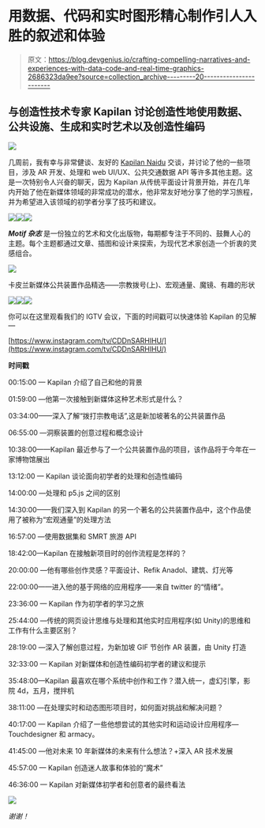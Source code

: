 # 用数据、代码和实时图形精心制作引人入胜的叙述和体验

> 原文：<https://blog.devgenius.io/crafting-compelling-narratives-and-experiences-with-data-code-and-real-time-graphics-2686323da9ee?source=collection_archive---------20----------------------->

## 与创造性技术专家 Kapilan 讨论创造性地使用数据、公共设施、生成和实时艺术以及创造性编码

![](img/a286d758f4a69c87fa60415dbe4a9b4b.png)

几周前，我有幸与非常健谈、友好的 [Kapilan Naidu](https://www.behance.net/kapilan-naidu) 交谈，并讨论了他的一些项目，涉及 AR 开发、处理和 web UI/UX、公共交通数据 API 等许多其他主题。这是一次特别令人兴奋的聊天，因为 Kapilan 从传统平面设计背景开始，并在几年内开始了他在新媒体领域的非常成功的潜水，他非常友好地分享了他的学习旅程，并为希望进入该领域的初学者分享了技巧和建议。

![](img/6ba9a9ff537f41b22961a3103d302f19.png)![](img/27e39587702d321f9b43f4fd79c1a948.png)![](img/f9a7c7e191e9229d555aff58aebe38ac.png)

***Motif 杂志*** 是一份独立的艺术和文化出版物，每期都专注于不同的、鼓舞人心的主题。每个主题都通过文章、插图和设计来探索，为现代艺术家创造一个折衷的灵感组合。

![](img/e83d7ac5bd7284ac8c11a0d68392c45e.png)

卡皮兰新媒体公共装置作品精选——宗教拨号(上)、宏观通量、魔镜、有趣的形状

![](img/d746f49d48eacbe0ee98e528e2eba5e9.png)![](img/5a34695c3fdb1f71f2e2abcf4a13805f.png)![](img/e9f7a9e7cd37a24e1deb4eca135ae273.png)

你可以在这里观看我们的 IGTV 会议，下面的时间戳可以快速体验 Kapilan 的见解—

[https://www.instagram.com/tv/CDDnSARHlHU/](https://www.instagram.com/tv/CDDnSARHlHU/)

**时间戳**

00:15:00 — Kapilan 介绍了自己和他的背景

01:59:00 —他第一次接触到新媒体这种艺术形式是什么？

03:34:00——深入了解“拨打宗教电话”,这是新加坡著名的公共装置作品

06:55:00 —洞察装置的创意过程和概念设计

10:38:00——Kapilan 最近参与了一个公共装置作品的项目，该作品将于今年在一家博物馆展出

13:12:00 — Kapilan 谈论面向初学者的处理和创造性编码

14:00:00 —处理和 p5.js 之间的区别

14:30:00——我们深入到 Kapilan 的另一个著名的公共装置作品中，这个作品使用了被称为“宏观通量”的处理方法

16:57:00 —使用数据集和 SMRT 旅游 API

18:42:00—Kapilan 在接触新项目时的创作流程是怎样的？

20:00:00 —他有哪些创作灵感？平面设计、Refik Anadol、建筑、灯光等

22:00:00——进入他的基于网络的应用程序——来自 twitter 的“情绪”。

23:36:00 — Kapilan 作为初学者的学习之旅

25:44:00 —传统的网页设计思维与处理和其他实时应用程序(如 Unity)的思维和工作有什么主要区别？

28:19:00 —深入了解创意过程，为新加坡 GIF 节创作 AR 装置，由 Unity 打造

32:33:00 — Kapilan 对新媒体和创造性编码初学者的建议和提示

35:48:00—Kapilan 最喜欢在哪个系统中创作和工作？潜入统一，虚幻引擎，影院 4d，五月，搅拌机

38:11:00 —在处理实时和动态图形项目时，如何面对挑战和解决问题？

40:17:00 — Kapilan 介绍了一些他想尝试的其他实时和运动设计应用程序— Touchdesigner 和 armacy。

41:45:00 —他对未来 10 年新媒体的未来有什么想法？+深入 AR 技术发展

45:57:00 — Kapilan 创造迷人故事和体验的“魔术”

46:36:00 — Kapilan 对新媒体初学者和创意者的最终看法

![](img/0fdf8b7ce5802dc20ca09c22f71d0021.png)

*谢谢！*